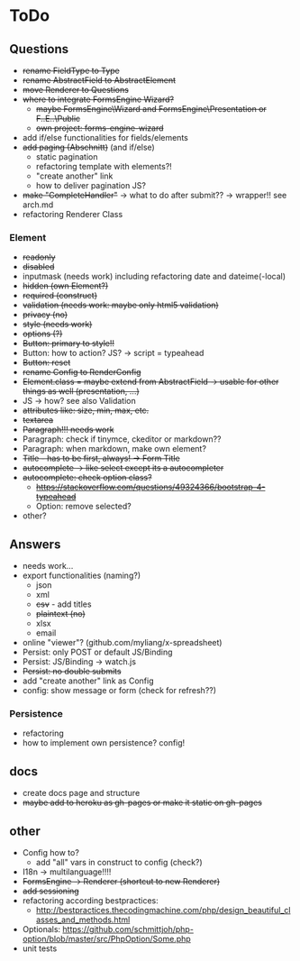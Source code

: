 # ToDo

## Questions

* ~~rename FieldType to Type~~
* ~~rename AbstractField to AbstractElement~~
* ~~move Renderer to Questions~~
* ~~where to integrate FormsEngine Wizard?~~
    * ~~maybe FormsEngine\Wizard and FormsEngine\Presentation or F..E..\Public~~
    * ~~own project: forms-engine-wizard~~
* add if/else functionalities for fields/elements
* ~~add paging (Abschnitt)~~ (and if/else)
  * static pagination
  * refactoring template with elements?!
  * "create another" link
  * how to deliver pagination JS?
* ~~make "CompleteHandler"~~ -> what to do after submit?? -> wrapper!! see arch.md
* refactoring Renderer Class

### Element

* ~~readonly~~
* ~~disabled~~
* inputmask (needs work) including refactoring date and dateime(-local)
* ~~hidden (own Element?)~~
* ~~required (construct)~~
* ~~validation (needs work: maybe only html5 validation)~~
* ~~privacy (no)~~
* ~~style (needs work)~~
* ~~options (?)~~
* ~~Button: primary to style!!~~
* Button: how to action? JS? -> script = typeahead
* ~~Button: reset~~
* ~~rename Config to RenderConfig~~
* ~~Element.class = maybe extend from AbstractField -> usable for other things as well (presentation, ...)~~
* JS -> how? see also Validation
* ~~attributes like: size, min, max, etc.~~
* ~~textarea~~
* ~~Paragraph!!! needs work~~
* Paragraph: check if tinymce, ckeditor or markdown??
* Paragraph: when markdown, make own element?
* ~~Title - has to be first, always! -> Form Title~~
* ~~autocomplete -> like select except its a autocompleter~~
* ~~autocomplete: check option class?~~
  * ~~https://stackoverflow.com/questions/49324366/bootstrap-4-typeahead~~
  * Option: remove selected?
* other?

## Answers

* needs work...
* export functionalities (naming?)
    * json
    * xml
    * ~~csv~~ - add titles
    * ~~plaintext (no)~~
    * xlsx
    * email
* online "viewer"? (github.com/myliang/x-spreadsheet)
* Persist: only POST or default JS/Binding
* Persist: JS/Binding -> watch.js
* ~~Persist: no double submits~~
* add "create another" link as Config
* config: show message or form (check for refresh??)

### Persistence

* refactoring
* how to implement own persistence? config!

## docs

* create docs page and structure
* ~~maybe add to heroku as gh-pages or make it static on gh-pages~~

## other

* Config how to?
  * add "all" vars in construct to config (check?)
* I18n -> multilanguage!!!!
* ~~FormsEngine -> Renderer (shortcut to new Renderer)~~
* ~~add sessioning~~
* refactoring according bestpractices:
  * http://bestpractices.thecodingmachine.com/php/design_beautiful_classes_and_methods.html
* Optionals: https://github.com/schmittjoh/php-option/blob/master/src/PhpOption/Some.php
* unit tests
